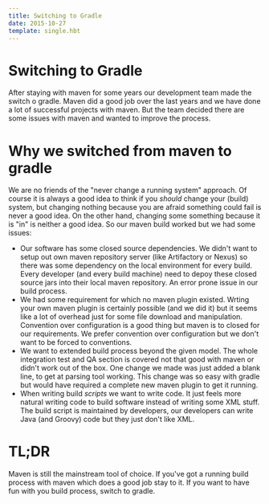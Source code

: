 ```yaml
---
title: Switching to Gradle
date: 2015-10-27
template: single.hbt
---
```

# Switching to Gradle

After staying with maven for some years our development team made the switch o gradle. Maven did a good job over the last years and we have done a lot of successful projects with maven. But the team decided there are some issues with maven and wanted to improve the process.

# Why we switched from maven to gradle
We are no friends of the "never change a running system" approach. Of course it is always a good idea to think if you *should* change your (build) system, but changing nothing because you are afraid something could fail is never a good idea. On the other hand, changing some something because it is "in" is neither a good idea.
So our maven build worked but we had some issues:

* Our software has some closed source dependencies. We didn't want to setup out own maven repository server (like Artifactory or Nexus) so there was some dependency on the local environment for every build. Every developer (and every build machine) need to depoy these closed source jars into their local maven repository. An error prone issue in our build process.
* We had some requirement for which no maven plugin existed. Wrting your own maven plugin is certainly possible (and we did it) but it seems like a lot of overhead just for some file download and manipulation. Convention over configuration is a good thing but maven is to closed for our requirements. We prefer convention over configuration but we don't want to be forced to conventions.
* We want to extended build process beyond the given model. The whole integration test and QA section is covered not that good with maven or didn't work out of the box. One change we made was just added a blank line, to get at parsing tool working. This change was so easy with gradle but would have required a complete new maven plugin to get it running.
* When writing build *scripts* we want to write code. It just feels more natural writing code to build software instead of writing some XML stuff. The build script is maintained by developers, our developers can write Java (and Groovy) code but they just don't like XML.

# TL;DR
Maven is still the mainstream tool of choice. If you've got a running build process with maven which does a good job stay to it. If you want to have fun with you build process, switch to gradle.

